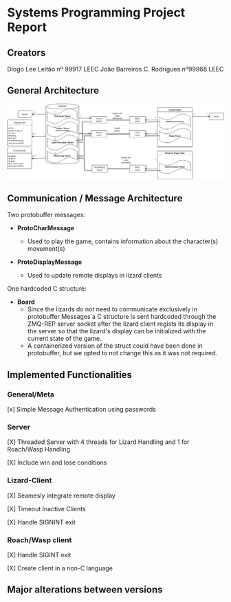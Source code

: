 # Systems Programming Project Report

## Creators

Diogo Lee Leitão nº 99917 LEEC
João Barreiros C. Rodrigues nº99968 LEEC

## General Architecture

![Simplified Architecture of the lizardsNroachesNwasps distributed system](./architecture.png)

## Communication / Message Architecture
 
Two protobuffer messages:

- **ProtoCharMessage**
    - Used to play the game, contains information about the character(s) movement(s)

- **ProtoDisplayMessage**
    - Used to update remote displays in lizard clients 

One hardcoded C structure:

- **Board**
    - Since the lizards do not need to communicate exclusively in protobuffer Messages a C structure is sent hardcoded through the ZMQ-REP server socket after the lizard client regists its display in the server so that the lizard's display can be initialized with the current state of the game.
    - A containerized version of the struct could have been done in protobuffer, but we opted to not change this as it was not required.
    
## Implemented Functionalities 

### General/Meta

[x] Simple Message Authentication using passwords

### Server

[X] Threaded Server with 4 threads for Lizard Handling and 1 for Roach/Wasp Handling

[X] Include win and lose conditions

### Lizard-Client

[X] Seamesly integrate remote display

[X] Timeout Inactive Clients

[X] Handle SIGNINT exit

### Roach/Wasp client

[X] Handle SIGINT exit

[X] Create client in a non-C language

## Major alterations between versions
